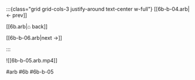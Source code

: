 :::{class="grid grid-cols-3 justify-around text-center w-full"}
[[6b-b-04.arb|← prev]]

[[6b.arb|⌂ back]]

[[6b-b-06.arb|next →]]

:::

![[6b-b-05.arb.mp4]]

#arb #6b #6b-b-05

